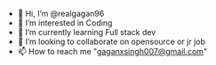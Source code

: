 - 👋 Hi, I’m @realgagan96
- 👀 I’m interested in Coding
- 🌱 I’m currently learning Full stack dev
- 💞️ I’m looking to collaborate on opensource or jr job 
- 📫 How to reach me "gaganxsingh007@gmail.com"

<!---
realgagan96/realgagan96 is a ✨ special ✨ repository because its `README.md` (this file) appears on your GitHub profile.
You can click the Preview link to take a look at your changes.
--->
